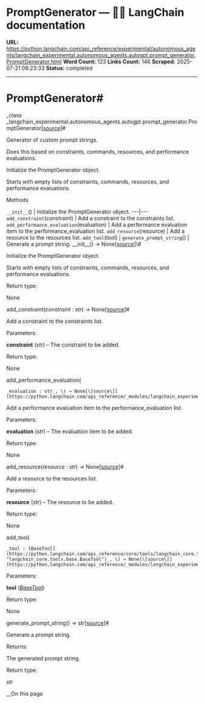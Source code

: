 # PromptGenerator — 🦜🔗 LangChain  documentation

**URL:** https://python.langchain.com/api_reference/experimental/autonomous_agents/langchain_experimental.autonomous_agents.autogpt.prompt_generator.PromptGenerator.html
**Word Count:** 123
**Links Count:** 146
**Scraped:** 2025-07-21 08:23:33
**Status:** completed

---

# PromptGenerator\#

_class _langchain\_experimental.autonomous\_agents.autogpt.prompt\_generator.PromptGenerator[\[source\]](https://python.langchain.com/api_reference/_modules/langchain_experimental/autonomous_agents/autogpt/prompt_generator.html#PromptGenerator)\#     

Generator of custom prompt strings.

Does this based on constraints, commands, resources, and performance evaluations.

Initialize the PromptGenerator object.

Starts with empty lists of constraints, commands, resources, and performance evaluations.

Methods

`__init__`\(\) | Initialize the PromptGenerator object.   ---|---   `add_constraint`\(constraint\) | Add a constraint to the constraints list.   `add_performance_evaluation`\(evaluation\) | Add a performance evaluation item to the performance\_evaluation list.   `add_resource`\(resource\) | Add a resource to the resources list.   `add_tool`\(tool\) |    `generate_prompt_string`\(\) | Generate a prompt string.      \_\_init\_\_\(\) → None[\[source\]](https://python.langchain.com/api_reference/_modules/langchain_experimental/autonomous_agents/autogpt/prompt_generator.html#PromptGenerator.__init__)\#     

Initialize the PromptGenerator object.

Starts with empty lists of constraints, commands, resources, and performance evaluations.

Return type:     

None

add\_constraint\(_constraint : str_\) → None[\[source\]](https://python.langchain.com/api_reference/_modules/langchain_experimental/autonomous_agents/autogpt/prompt_generator.html#PromptGenerator.add_constraint)\#     

Add a constraint to the constraints list.

Parameters:     

**constraint** \(_str_\) – The constraint to be added.

Return type:     

None

add\_performance\_evaluation\(

    _evaluation : str_, \) → None[\[source\]](https://python.langchain.com/api_reference/_modules/langchain_experimental/autonomous_agents/autogpt/prompt_generator.html#PromptGenerator.add_performance_evaluation)\#     

Add a performance evaluation item to the performance\_evaluation list.

Parameters:     

**evaluation** \(_str_\) – The evaluation item to be added.

Return type:     

None

add\_resource\(_resource : str_\) → None[\[source\]](https://python.langchain.com/api_reference/_modules/langchain_experimental/autonomous_agents/autogpt/prompt_generator.html#PromptGenerator.add_resource)\#     

Add a resource to the resources list.

Parameters:     

**resource** \(_str_\) – The resource to be added.

Return type:     

None

add\_tool\(

    _tool : [BaseTool](https://python.langchain.com/api_reference/core/tools/langchain_core.tools.base.BaseTool.html#langchain_core.tools.base.BaseTool "langchain_core.tools.base.BaseTool")_, \) → None[\[source\]](https://python.langchain.com/api_reference/_modules/langchain_experimental/autonomous_agents/autogpt/prompt_generator.html#PromptGenerator.add_tool)\#     

Parameters:     

**tool** \([_BaseTool_](https://python.langchain.com/api_reference/core/tools/langchain_core.tools.base.BaseTool.html#langchain_core.tools.base.BaseTool "langchain_core.tools.base.BaseTool")\)

Return type:     

None

generate\_prompt\_string\(\) → str[\[source\]](https://python.langchain.com/api_reference/_modules/langchain_experimental/autonomous_agents/autogpt/prompt_generator.html#PromptGenerator.generate_prompt_string)\#     

Generate a prompt string.

Returns:     

The generated prompt string.

Return type:     

str

__On this page